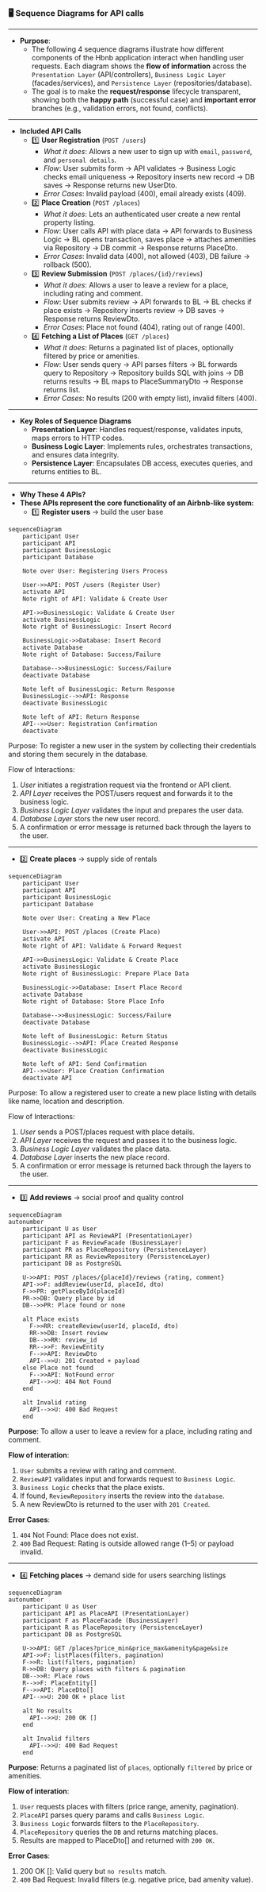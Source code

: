 ### 🖥️ **Sequence Diagrams for API calls**
---
- **Purpose**: 
  - The following 4 sequence diagrams illustrate how different components of the Hbnb application interact when handling user requests. Each diagram shows the **flow of information** across the `Presentation Layer` (API/controllers), `Business Logic Layer` (facades/services), and `Persistence Layer` (repositories/database).
  - The goal is to make the **request/response** lifecycle transparent, showing both the **happy path** (successful case) and **important error** branches (e.g., validation errors, not found, conflicts).
---
- **Included API Calls**
  - 1️⃣ **User Registration** (`POST /users`)
	- *What it does*: Allows a new user to sign up with `email`, `password`, and `personal details`.
	- *Flow*: User submits form → API validates → Business Logic checks email uniqueness → Repository inserts new record → DB saves → Response returns new UserDto.
	- *Error Cases*: Invalid payload (400), email already exists (409).
  - 2️⃣ **Place Creation** (`POST /places`)
	- *What it does*: Lets an authenticated user create a new rental property listing.
	- *Flow*: User calls API with place data → API forwards to Business Logic → BL opens transaction, saves place → attaches amenities via Repository → DB commit → Response returns PlaceDto.
	- *Error Cases*: Invalid data (400), not allowed (403), DB failure → rollback (500).
  - 3️⃣ **Review Submission** (`POST /places/{id}/reviews`)
	- *What it does*: Allows a user to leave a review for a place, including rating and comment.
	- *Flow*: User submits review → API forwards to BL → BL checks if place exists → Repository inserts review → DB saves → Response returns ReviewDto.
	- *Error Cases*: Place not found (404), rating out of range (400).
  - 4️⃣ **Fetching a List of Places** (`GET /places`)
	- *What it does*: Returns a paginated list of places, optionally filtered by price or amenities.
	- *Flow*: User sends query → API parses filters → BL forwards query to Repository → Repository builds SQL with joins → DB returns results → BL maps to PlaceSummaryDto → Response returns list.
	- *Error Cases*: No results (200 with empty list), invalid filters (400).
---
- **Key Roles of Sequence Diagrams**
  - **Presentation Layer**: Handles request/response, validates inputs, maps errors to HTTP codes.
  - **Business Logic Layer**: Implements rules, orchestrates transactions, and ensures data integrity.
  - **Persistence Layer**: Encapsulates DB access, executes queries, and returns entities to BL.
---
- **Why These 4 APIs?**
- **These APIs represent the core functionality of an Airbnb-like system:**
  - 1️⃣  **Register users** → build the user base
```mermaid
sequenceDiagram
    participant User
    participant API
    participant BusinessLogic
    participant Database

    Note over User: Registering Users Process

    User->>API: POST /users (Register User)
    activate API
    Note right of API: Validate & Create User

    API->>BusinessLogic: Validate & Create User
    activate BusinessLogic
    Note right of BusinessLogic: Insert Record

    BusinessLogic->>Database: Insert Record
    activate Database
    Note right of Database: Success/Failure

    Database-->>BusinessLogic: Success/Failure
    deactivate Database

    Note left of BusinessLogic: Return Response
    BusinessLogic-->>API: Response
    deactivate BusinessLogic

    Note left of API: Return Response
    API-->>User: Registration Confirmation
    deactivate
```
Purpose:
To register a new user in the system by collecting their credentials and storing them securely in the database.

Flow of Interactions:
1. *User* initiates a registration request via the frontend or API client.
2. *API Layer* receives the POST/users request and forwards it to the business logic.
3. *Business Logic Layer* validates the input and prepares the user data.
4. *Database Layer* stors the new user record.
5. A confirmation or error message is returned back through the layers to the user.
---

  - 2️⃣  **Create places** → supply side of rentals
```mermaid
sequenceDiagram
    participant User
    participant API
    participant BusinessLogic
    participant Database

    Note over User: Creating a New Place

    User->>API: POST /places (Create Place)
    activate API
    Note right of API: Validate & Forward Request

    API->>BusinessLogic: Validate & Create Place
    activate BusinessLogic
    Note right of BusinessLogic: Prepare Place Data

    BusinessLogic->>Database: Insert Place Record
    activate Database
    Note right of Database: Store Place Info

    Database-->>BusinessLogic: Success/Failure
    deactivate Database

    Note left of BusinessLogic: Return Status
    BusinessLogic-->>API: Place Created Response
    deactivate BusinessLogic

    Note left of API: Send Confirmation
    API-->>User: Place Creation Confirmation
    deactivate API
```
Purpose:
To allow a registered user to create a new place listing with details like name, location and description.

Flow of Interactions:
1. *User* sends a POST/places request with place details.
2. *API Layer* receives the request and passes it to the business logic.
3. *Business Logic Layer* validates the place data.
4. *Database Layer* inserts the new place record.
5. A confirmation or error message is returned back through the layers to the user.
---  
  - 3️⃣  **Add reviews** → social proof and quality control
```mermaid
sequenceDiagram
autonumber
	participant U as User
	participant API as ReviewAPI (PresentationLayer)
	participant F as ReviewFacade (BusinessLayer)
	participant PR as PlaceRepository (PersistenceLayer)
	participant RR as ReviewRepository (PersistenceLayer)
	participant DB as PostgreSQL
	
	U->>API: POST /places/{placeId}/reviews {rating, comment}
	API->>F: addReview(userId, placeId, dto)
	F->>PR: getPlaceById(placeId)
	PR->>DB: Query place by id
	DB-->>PR: Place found or none
	
	alt Place exists
	  F->>RR: createReview(userId, placeId, dto)
	  RR->>DB: Insert review
	  DB-->>RR: review_id
	  RR-->>F: ReviewEntity
	  F-->>API: ReviewDto
	  API-->>U: 201 Created + payload
	else Place not found
	  F-->>API: NotFound error
	  API-->>U: 404 Not Found
	end
	
	alt Invalid rating
	  API-->>U: 400 Bad Request
	end
```
**Purpose**: To allow a user to leave a review for a place, including rating and comment.

**Flow of interation**:
1.	`User` submits a review with rating and comment.
2.	`ReviewAPI` validates input and forwards request to `Business Logic`.
3.	`Business Logic` checks that the place exists.
4.	If found, `ReviewRepository` inserts the review into the `database`.
5.	A new ReviewDto is returned to the user with `201 Created`.

**Error Cases**:
1. `404` Not Found: Place does not exist.
2. `400` Bad Request: Rating is outside allowed range (1–5) or payload invalid.
---
- 4️⃣  **Fetching places** → demand side for users searching listings
```mermaid
sequenceDiagram
autonumber
	participant U as User
	participant API as PlaceAPI (PresentationLayer)
	participant F as PlaceFacade (BusinessLayer)
	participant R as PlaceRepository (PersistenceLayer)
	participant DB as PostgreSQL
	
	U->>API: GET /places?price_min&price_max&amenity&page&size
	API->>F: listPlaces(filters, pagination)
	F->>R: list(filters, pagination)
	R->>DB: Query places with filters & pagination
	DB-->>R: Place rows
	R-->>F: PlaceEntity[]
	F-->>API: PlaceDto[]
	API-->>U: 200 OK + place list
	
	alt No results
	  API-->>U: 200 OK []
	end
	
	alt Invalid filters
	  API-->>U: 400 Bad Request
	end
```
**Purpose**: Returns a paginated list of `places`, optionally `filtered` by price or amenities.

**Flow of interation**:
1.	`User` requests places with filters (price range, amenity, pagination).
2.	`PlaceAPI` parses query params and calls `Business Logic`.
3.	`Business Logic` forwards filters to the `PlaceRepository`.
4.	`PlaceRepository` queries the `DB` and returns matching places.
5.	Results are mapped to PlaceDto[] and returned with `200 OK`.

**Error Cases**:
1. 200 OK []: Valid query but `no results` match.
2. `400` Bad Request: Invalid filters (e.g. negative price, bad amenity value).
